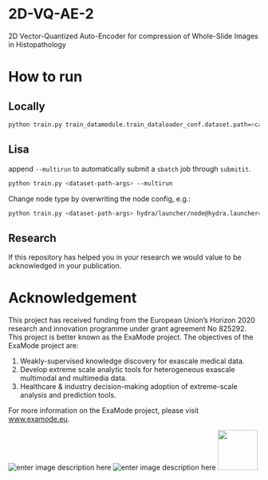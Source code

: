 # 2D-VQ-AE-2
2D Vector-Quantized Auto-Encoder for compression of Whole-Slide Images in Histopathology

# How to run
## Locally
```bash
python train.py train_datamodule.train_dataloader_conf.dataset.path=<camelyon_path> train_datamodule.val_dataloader_conf.dataset.path=<camelyon_path>
```
## Lisa
append `--multirun` to automatically submit a `sbatch` job through `submitit`.
```bash
python train.py <dataset-path-args> --multirun
```
Change node type by overwriting the node config, e.g.:
```bash
python train.py <dataset-path-args> hydra/launcher/node@hydra.launcher=gpu_titanrtx --multirun
```



## Research
If this repository has helped you in your research we would value to be acknowledged in your publication.

# Acknowledgement
This project has received funding from the European Union’s Horizon 2020 research and innovation programme under grant agreement No 825292. This project is better known as the ExaMode project. The objectives of the ExaMode project are:
1. Weakly-supervised knowledge discovery for exascale medical data.  
2. Develop extreme scale analytic tools for heterogeneous exascale multimodal and multimedia data.  
3. Healthcare & industry decision-making adoption of extreme-scale analysis and prediction tools.

For more information on the ExaMode project, please visit www.examode.eu. 

![enter image description here](https://www.examode.eu/wp-content/uploads/2018/11/horizon.jpg)  ![enter image description here](https://www.examode.eu/wp-content/uploads/2018/11/flag_yellow.png) <img src="https://www.examode.eu/wp-content/uploads/2018/11/cropped-ExaModeLogo_blacklines_TranspBackGround1.png" width="80">

